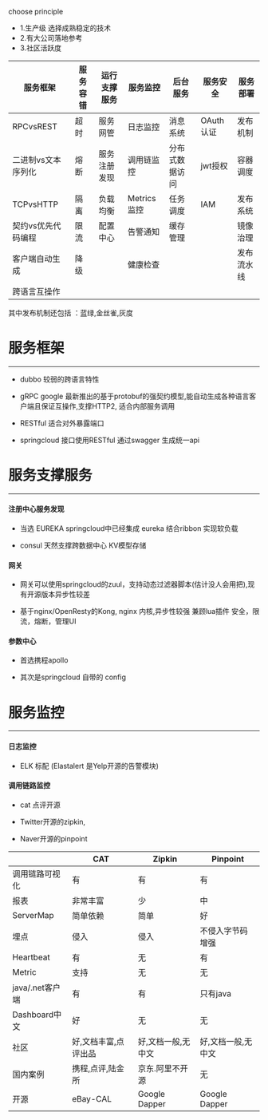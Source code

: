 choose principle

* 1.生产级 选择成熟稳定的技术
* 2.有大公司落地参考
* 3.社区活跃度


|服务框架|服务容错|运行支撑服务|服务监控|后台服务|服务安全|服务部署|
|-------|-------|-------|-------|-------|-------|-------|
|RPCvsREST|超时|服务网管|日志监控|消息系统|OAuth认证|发布机制|
|二进制vs文本序列化|熔断|服务注册发现|调用链监控|分布式数据访问|jwt授权|容器调度|
|TCPvsHTTP|隔离|负载均衡|Metrics监控|任务调度|IAM|发布系统
|契约vs优先代码编程|限流|配置中心|告警通知|缓存管理||镜像治理|
|客户端自动生成|降级||健康检查|||发布流水线|
|跨语言互操作|||||||

其中发布机制还包括 ：蓝绿,金丝雀,灰度 





# 服务框架
----

* dubbo 较弱的跨语言特性

* gRPC google 最新推出的基于protobuf的强契约模型,能自动生成各种语言客户端且保证互操作,支撑HTTP2, 适合内部服务调用

* RESTful 适合对外暴露端口

* springcloud  接口使用RESTful 通过swagger 生成统一api

# 服务支撑服务
-----
#### 注册中心服务发现

* 当选 EUREKA springcloud中已经集成 eureka 结合ribbon 实现软负载

* consul 天然支撑跨数据中心 KV模型存储

#### 网关

* 网关可以使用springcloud的zuul，支持动态过滤器脚本(估计没人会用把),现有开源版本异步性较差

* 基于nginx/OpenResty的Kong, nginx 内核,异步性较强 兼顾lua插件 安全，限流，熔断，管理UI 

#### 参数中心

* 首选携程apollo

* 其次是springcloud 自带的 config


# 服务监控
----

#### 日志监控

* ELK 标配 (Elastalert 是Yelp开源的告警模块)

#### 调用链路监控

* cat 点评开源

* Twitter开源的zipkin,

* Naver开源的pinpoint

||CAT|Zipkin|Pinpoint|
|----|----|----|----|
|调用链路可视化|有|有|有|
|报表|非常丰富|少|中|
|ServerMap|简单依赖|简单|好|
|埋点|侵入|侵入|不侵入字节码增强|
|Heartbeat|有|无|有|
|Metric|支持|无|无|
|java/.net客户端|有|有|只有java|
|Dashboard中文|好|无|无|
|社区|好,文档丰富,点评出品|好,文档一般,无中文|好,文档一般,无中文|
|国内案例|携程,点评,陆金所|京东.阿里不开源|无|
|开源|eBay-CAL|Google Dapper|Google Dapper|





